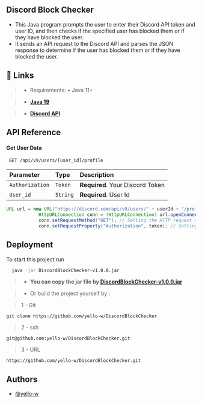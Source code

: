 
## Discord Block Checker


* This Java program prompts the user to enter their Discord API token and user ID, and then checks if the specified user has blocked them or if they have blocked the user.
* It sends an API request to the Discord API and parses the JSON response to determine if the user has blocked them or if they have blocked the user.

## 🔗 Links
> * Requirements: • Java 11+ 

> - **[Java 19](https://corretto.aws/downloads/latest/amazon-corretto-19-x64-windows-jdk.msi)**

> - **[Discord API](https://discord.com/developers/docs/intro)**

## API Reference

#### Get User Data

```https
 GET /api/v9/users/[user_id]/profile
```

| Parameter | Type     | Description                |
| :-------- | :------- | :------------------------- |
| `Authorization` | `Token` | **Required**. Your Discord Token |
| `User_id` | `String` | **Required**. User Id |

```java
URL url = new URL("https://discord.com/api/v9/users/" + userId + "/profile"); // Creating a new URL object with the Discord API endpoint for the specified user's profile
            HttpURLConnection conn = (HttpURLConnection) url.openConnection(); // Opening an HTTP connection to the API endpoint
            conn.setRequestMethod("GET"); // Setting the HTTP request method to GET
            conn.setRequestProperty("Authorization", token); // Setting the Authorization header with the user's API token
```

## Deployment

To start this project run

```bash
  java -jar DiscordBlockChecker-v1.0.0.jar
```

> - **You can copy the jar file by [DiscordBlockChecker-v1.0.0.jar](https://github.com/yello-w/DiscordBlockChecker/releases/download/v1.0.0/DiscordBlockChecker-v1.0.0.jar)**

> - Or build the project yourself by : 

> 1 - Git
```
git clone https://github.com/yello-w/DiscordBlockChecker 
```

> 2 - ssh
```
git@github.com:yello-w/DiscordBlockChecker.git
```
> 3 - URL
```
https://github.com/yello-w/DiscordBlockChecker.git
```

## Authors

- [@yello-w](https://www.github.com/yello-w)

